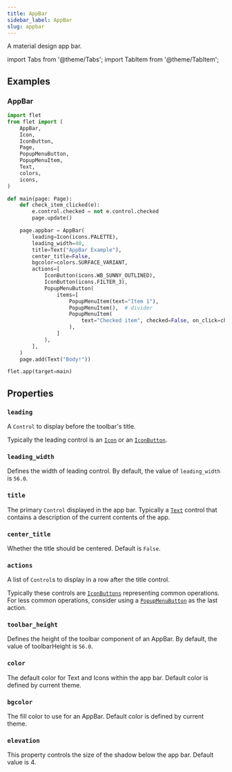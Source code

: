 ```yaml
---
title: AppBar
sidebar_label: AppBar
slug: appbar
---
```


A material design app bar.

import Tabs from '@theme/Tabs';
import TabItem from '@theme/TabItem';

## Examples

### AppBar

<Tabs groupId="language">
  <TabItem value="python" label="Python" default>

```python
import flet
from flet import (
    AppBar,
    Icon,
    IconButton,
    Page,
    PopupMenuButton,
    PopupMenuItem,
    Text,
    colors,
    icons,
)

def main(page: Page):
    def check_item_clicked(e):
        e.control.checked = not e.control.checked
        page.update()

    page.appbar = AppBar(
        leading=Icon(icons.PALETTE),
        leading_width=40,
        title=Text("AppBar Example"),
        center_title=False,
        bgcolor=colors.SURFACE_VARIANT,
        actions=[
            IconButton(icons.WB_SUNNY_OUTLINED),
            IconButton(icons.FILTER_3),
            PopupMenuButton(
                items=[
                    PopupMenuItem(text="Item 1"),
                    PopupMenuItem(),  # divider
                    PopupMenuItem(
                        text="Checked item", checked=False, on_click=check_item_clicked
                    ),
                ]
            ),
        ],
    )
    page.add(Text("Body!"))

flet.app(target=main)
```
  </TabItem>
</Tabs>

## Properties

### `leading`

A `Control` to display before the toolbar's title.

Typically the leading control is an [`Icon`](icon) or an [`IconButton`](iconbutton).

### `leading_width`

Defines the width of leading control. By default, the value of `leading_width` is `56.0`.

### `title`

The primary `Control` displayed in the app bar. Typically a [`Text`](text) control that contains a description of the current contents of the app.

### `center_title`

Whether the title should be centered. Default is `False`.

### `actions`

A list of `Control`s to display in a row after the title control.

Typically these controls are [`IconButtons`](iconbutton) representing common operations. For less common operations, consider using a [`PopupMenuButton`](popupmenubutton) as the last action.

### `toolbar_height`

Defines the height of the toolbar component of an AppBar. By default, the value of toolbarHeight is `56.0`.

### `color`

The default color for Text and Icons within the app bar. Default color is defined by current theme.

### `bgcolor`

The fill color to use for an AppBar. Default color is defined by current theme.

### `elevation`

This property controls the size of the shadow below the app bar. Default value is 4.